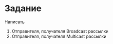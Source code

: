 # Задание
Написать
1) Отправителя, получателя Broadcast рассылки
1) Отправителя, получателя Multicast рассылки